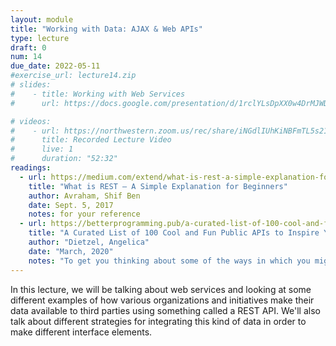 ```yaml
---
layout: module
title: "Working with Data: AJAX & Web APIs"
type: lecture
draft: 0
num: 14
due_date: 2022-05-11
#exercise_url: lecture14.zip
# slides:
#    - title: Working with Web Services
#      url: https://docs.google.com/presentation/d/1rclYLsDpXX0w4DrMJWDEfn1QkUDfzA0rbcVlUN2Ke8A/edit?usp=sharing

# videos:
#    - url: https://northwestern.zoom.us/rec/share/iNGdlIUhKiNBFmTL5s21dPz7miFxphzOZ2UFwlF5XbZBlGdK424qd1RMqLZPnbtr.DffsiKECO7A2K9yD
#      title: Recorded Lecture Video
#      live: 1
#      duration: "52:32"
readings:
  - url: https://medium.com/extend/what-is-rest-a-simple-explanation-for-beginners-part-1-introduction-b4a072f8740f
    title: "What is REST — A Simple Explanation for Beginners"
    author: Avraham, Shif Ben 
    date: Sept. 5, 2017
    notes: for your reference
  - url: https://betterprogramming.pub/a-curated-list-of-100-cool-and-fun-public-apis-to-inspire-your-next-project-7600ce3e9b3
    title: "A Curated List of 100 Cool and Fun Public APIs to Inspire Your Next Project"
    author: "Dietzel, Angelica"
    date: "March, 2020"
    notes: "To get you thinking about some of the ways in which you might incorporate third-party data into your app or website."
---
```


In this lecture, we will be talking about web services and looking at some different examples of how various organizations and initiatives make their data available to third parties using something called a REST API. We'll also talk about different strategies for integrating this kind of data in order to make different interface elements.
